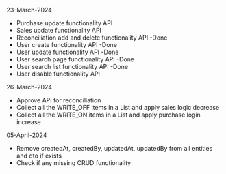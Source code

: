 

23-March-2024

- Purchase update functionality API
- Sales update functionality API
- Reconciliation add and delete functionality API -Done
- User create functionality API -Done
- User update functionality API -Done
- User search page functionality API -Done
- User search list functionality API -Done
- User disable functionality API

26-March-2024

- Approve API for reconciliation
- Collect all the WRITE_OFF items in a List and apply sales logic decrease
- Collect all the WRITE_ON items in a List and apply purchase login increase

05-April-2024
- Remove createdAt, createdBy, updatedAt, updatedBy from all entities and dto if exists
- Check if any missing CRUD functionality